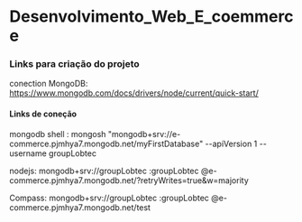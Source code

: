# Desenvolvimento_Web_E_coemmerce

### Links para criação do projeto
conection MongoDB: https://www.mongodb.com/docs/drivers/node/current/quick-start/ 

#### Links de coneção
mongodb shell : mongosh "mongodb+srv://e-commerce.pjmhya7.mongodb.net/myFirstDatabase" --apiVersion 1 --username groupLobtec 

nodejs: mongodb+srv://groupLobtec :groupLobtec @e-commerce.pjmhya7.mongodb.net/?retryWrites=true&w=majority

Compass: mongodb+srv://groupLobtec :groupLobtec @e-commerce.pjmhya7.mongodb.net/test

